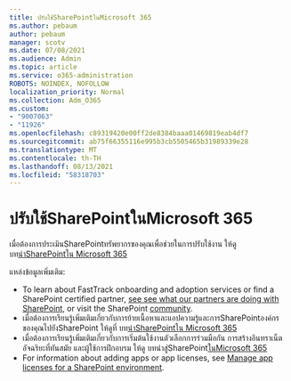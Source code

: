 ```yaml
---
title: ปรับใช้SharePointในMicrosoft 365
ms.author: pebaum
author: pebaum
manager: scotv
ms.date: 07/08/2021
ms.audience: Admin
ms.topic: article
ms.service: o365-administration
ROBOTS: NOINDEX, NOFOLLOW
localization_priority: Normal
ms.collection: Adm_O365
ms.custom:
- "9007063"
- "11926"
ms.openlocfilehash: c89319420e00ff2de8384baaa01469819eab4df7
ms.sourcegitcommit: ab75f66355116e995b3cb5505465b31989339e28
ms.translationtype: MT
ms.contentlocale: th-TH
ms.lasthandoff: 08/13/2021
ms.locfileid: "58318703"
---
```

# <a name="deploy-sharepoint-in-microsoft-365"></a>ปรับใช้SharePointในMicrosoft 365

เมื่อต้องการประเมินSharePointทรัพยากรของคุณเพื่อช่วยในการปรับใช้งาน ให้ดู บท[นําSharePointใน Microsoft 365](https://docs.microsoft.com/sharepoint/introduction) 

แหล่งข้อมูลเพิ่มเติม: 

- To learn about FastTrack onboarding and adoption services or find a SharePoint certified partner, [see see what our partners are doing with SharePoint](https://docs.microsoft.com/microsoft-365/sharepoint/sharepoint-partners-sharepoint-support), or visit the SharePoint [community](https://techcommunity.microsoft.com/t5/sharepoint/ct-p/SharePoint). 
- เมื่อต้องการเรียนรู้เพิ่มเติมเกี่ยวกับการย้ายเนื้อหาและแอปความรู้และการSharePointองค์กรของคุณไปยังSharePoint ให้ดูที่ บท[นําSharePointใน Microsoft 365](https://docs.microsoft.com/sharepoint/introduction#migration) 
- เมื่อต้องการเรียนรู้เพิ่มเติมเกี่ยวกับการเริ่มต้นใช้งานตัวเลือกการร่วมมือกัน การสร้างอินทราเน็ตอัจฉริยะที่ทันสมัย และผู้ใช้การฝึกอบรม ให้ดู บทนําสู่SharePoint[ในMicrosoft 365](https://docs.microsoft.com/sharepoint/introduction#collaboration) 
- For information about adding apps or app licenses, see [Manage app licenses for a SharePoint environment](https://docs.microsoft.com/sharepoint/manage-app-licenses). 


